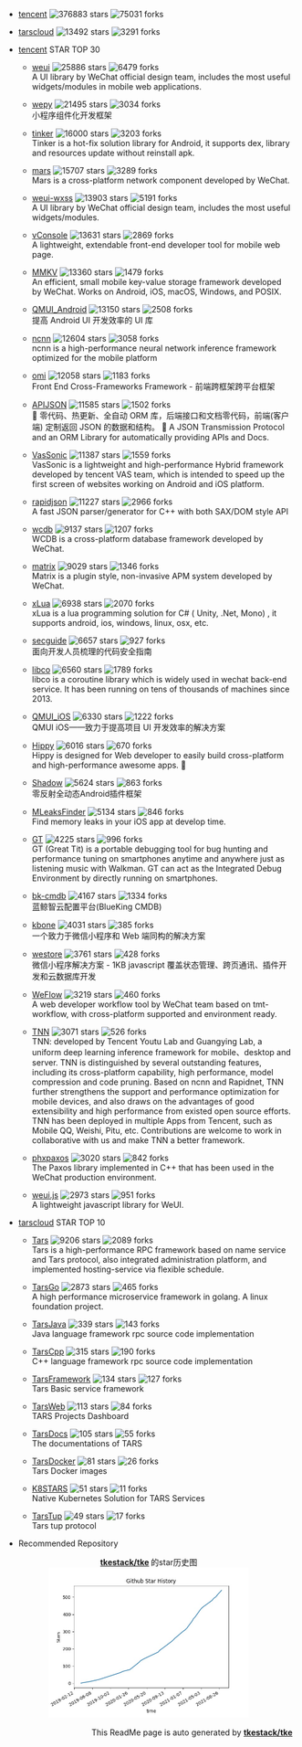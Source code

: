 
+ [tencent](https://github.com/tencent)
![376883 stars](https://img.shields.io/badge/Stars-376883-green)
![75031 forks](https://img.shields.io/badge/Forks-75031-green)

+ [tarscloud](https://github.com/tarscloud)
![13492 stars](https://img.shields.io/badge/Stars-13492-green)
![3291 forks](https://img.shields.io/badge/Forks-3291-green)





+ [tencent](https://github.com/tencent) STAR TOP 30 
    
    + [weui](https://github.com/tencent/weui) 
    ![25886 stars](https://img.shields.io/badge/Stars-25886-green)
    ![6479 forks](https://img.shields.io/badge/Forks-6479-green)  
    A UI library by WeChat official design team, includes the most useful widgets/modules in mobile web applications.
    
    + [wepy](https://github.com/tencent/wepy) 
    ![21495 stars](https://img.shields.io/badge/Stars-21495-green)
    ![3034 forks](https://img.shields.io/badge/Forks-3034-green)  
    小程序组件化开发框架
    
    + [tinker](https://github.com/tencent/tinker) 
    ![16000 stars](https://img.shields.io/badge/Stars-16000-green)
    ![3203 forks](https://img.shields.io/badge/Forks-3203-green)  
    Tinker is a hot-fix solution library for Android, it supports dex, library and resources update without reinstall apk.
    
    + [mars](https://github.com/tencent/mars) 
    ![15707 stars](https://img.shields.io/badge/Stars-15707-green)
    ![3289 forks](https://img.shields.io/badge/Forks-3289-green)  
    Mars is a cross-platform network component  developed by WeChat.
    
    + [weui-wxss](https://github.com/tencent/weui-wxss) 
    ![13903 stars](https://img.shields.io/badge/Stars-13903-green)
    ![5191 forks](https://img.shields.io/badge/Forks-5191-green)  
    A UI library by WeChat official design team, includes the most useful widgets/modules.
    
    + [vConsole](https://github.com/tencent/vConsole) 
    ![13631 stars](https://img.shields.io/badge/Stars-13631-green)
    ![2869 forks](https://img.shields.io/badge/Forks-2869-green)  
    A lightweight, extendable front-end developer tool for mobile web page.
    
    + [MMKV](https://github.com/tencent/MMKV) 
    ![13360 stars](https://img.shields.io/badge/Stars-13360-green)
    ![1479 forks](https://img.shields.io/badge/Forks-1479-green)  
    An efficient, small mobile key-value storage framework developed by WeChat. Works on Android, iOS, macOS, Windows, and POSIX.
    
    + [QMUI_Android](https://github.com/tencent/QMUI_Android) 
    ![13150 stars](https://img.shields.io/badge/Stars-13150-green)
    ![2508 forks](https://img.shields.io/badge/Forks-2508-green)  
    提高 Android UI 开发效率的 UI 库
    
    + [ncnn](https://github.com/tencent/ncnn) 
    ![12604 stars](https://img.shields.io/badge/Stars-12604-green)
    ![3058 forks](https://img.shields.io/badge/Forks-3058-green)  
    ncnn is a high-performance neural network inference framework optimized for the mobile platform
    
    + [omi](https://github.com/tencent/omi) 
    ![12058 stars](https://img.shields.io/badge/Stars-12058-green)
    ![1183 forks](https://img.shields.io/badge/Forks-1183-green)  
     Front End Cross-Frameworks Framework - 前端跨框架跨平台框架
    
    + [APIJSON](https://github.com/tencent/APIJSON) 
    ![11585 stars](https://img.shields.io/badge/Stars-11585-green)
    ![1502 forks](https://img.shields.io/badge/Forks-1502-green)  
    🚀 零代码、热更新、全自动 ORM 库，后端接口和文档零代码，前端(客户端) 定制返回 JSON 的数据和结构。 🚀 A JSON Transmission Protocol and an ORM Library for automatically providing APIs and Docs.
    
    + [VasSonic](https://github.com/tencent/VasSonic) 
    ![11387 stars](https://img.shields.io/badge/Stars-11387-green)
    ![1559 forks](https://img.shields.io/badge/Forks-1559-green)  
    VasSonic is a lightweight and high-performance Hybrid framework developed by tencent VAS team, which is intended to speed up the first screen of websites working on Android and iOS platform. 
    
    + [rapidjson](https://github.com/tencent/rapidjson) 
    ![11227 stars](https://img.shields.io/badge/Stars-11227-green)
    ![2966 forks](https://img.shields.io/badge/Forks-2966-green)  
    A fast JSON parser/generator for C++ with both SAX/DOM style API
    
    + [wcdb](https://github.com/tencent/wcdb) 
    ![9137 stars](https://img.shields.io/badge/Stars-9137-green)
    ![1207 forks](https://img.shields.io/badge/Forks-1207-green)  
    WCDB is a cross-platform database framework developed by WeChat.
    
    + [matrix](https://github.com/tencent/matrix) 
    ![9029 stars](https://img.shields.io/badge/Stars-9029-green)
    ![1346 forks](https://img.shields.io/badge/Forks-1346-green)  
    Matrix is a plugin style, non-invasive APM system developed by WeChat.
    
    + [xLua](https://github.com/tencent/xLua) 
    ![6938 stars](https://img.shields.io/badge/Stars-6938-green)
    ![2070 forks](https://img.shields.io/badge/Forks-2070-green)  
    xLua is a lua programming solution for  C# ( Unity, .Net, Mono) , it supports android, ios, windows, linux, osx, etc.
    
    + [secguide](https://github.com/tencent/secguide) 
    ![6657 stars](https://img.shields.io/badge/Stars-6657-green)
    ![927 forks](https://img.shields.io/badge/Forks-927-green)  
    面向开发人员梳理的代码安全指南
    
    + [libco](https://github.com/tencent/libco) 
    ![6560 stars](https://img.shields.io/badge/Stars-6560-green)
    ![1789 forks](https://img.shields.io/badge/Forks-1789-green)  
    libco is a coroutine library which is widely used in wechat  back-end service. It has been running on tens of thousands of machines since 2013.
    
    + [QMUI_iOS](https://github.com/tencent/QMUI_iOS) 
    ![6330 stars](https://img.shields.io/badge/Stars-6330-green)
    ![1222 forks](https://img.shields.io/badge/Forks-1222-green)  
    QMUI iOS——致力于提高项目 UI 开发效率的解决方案
    
    + [Hippy](https://github.com/tencent/Hippy) 
    ![6016 stars](https://img.shields.io/badge/Stars-6016-green)
    ![670 forks](https://img.shields.io/badge/Forks-670-green)  
    Hippy is designed for Web developer to easily build cross-platform and high-performance awesome apps. 👏
    
    + [Shadow](https://github.com/tencent/Shadow) 
    ![5624 stars](https://img.shields.io/badge/Stars-5624-green)
    ![863 forks](https://img.shields.io/badge/Forks-863-green)  
    零反射全动态Android插件框架
    
    + [MLeaksFinder](https://github.com/tencent/MLeaksFinder) 
    ![5134 stars](https://img.shields.io/badge/Stars-5134-green)
    ![846 forks](https://img.shields.io/badge/Forks-846-green)  
    Find memory leaks in your iOS app at develop time.
    
    + [GT](https://github.com/tencent/GT) 
    ![4225 stars](https://img.shields.io/badge/Stars-4225-green)
    ![996 forks](https://img.shields.io/badge/Forks-996-green)  
    GT (Great Tit) is a portable debugging tool for bug hunting and performance tuning on smartphones anytime and anywhere just as listening music with Walkman. GT can act as the Integrated Debug Environment by directly running on smartphones.
    
    + [bk-cmdb](https://github.com/tencent/bk-cmdb) 
    ![4167 stars](https://img.shields.io/badge/Stars-4167-green)
    ![1334 forks](https://img.shields.io/badge/Forks-1334-green)  
    蓝鲸智云配置平台(BlueKing CMDB)
    
    + [kbone](https://github.com/tencent/kbone) 
    ![4031 stars](https://img.shields.io/badge/Stars-4031-green)
    ![385 forks](https://img.shields.io/badge/Forks-385-green)  
    一个致力于微信小程序和 Web 端同构的解决方案
    
    + [westore](https://github.com/tencent/westore) 
    ![3761 stars](https://img.shields.io/badge/Stars-3761-green)
    ![428 forks](https://img.shields.io/badge/Forks-428-green)  
    微信小程序解决方案 - 1KB javascript 覆盖状态管理、跨页通讯、插件开发和云数据库开发
    
    + [WeFlow](https://github.com/tencent/WeFlow) 
    ![3219 stars](https://img.shields.io/badge/Stars-3219-green)
    ![460 forks](https://img.shields.io/badge/Forks-460-green)  
    A web developer workflow tool by WeChat team based on tmt-workflow, with cross-platform supported and environment ready.
    
    + [TNN](https://github.com/tencent/TNN) 
    ![3071 stars](https://img.shields.io/badge/Stars-3071-green)
    ![526 forks](https://img.shields.io/badge/Forks-526-green)  
    TNN: developed by Tencent Youtu Lab and Guangying Lab, a uniform deep learning inference framework for mobile、desktop and server. TNN is distinguished by several outstanding features, including its cross-platform capability, high performance, model compression and code pruning. Based on ncnn and Rapidnet, TNN further strengthens the support and performance optimization for mobile devices, and also draws on the advantages of good extensibility and high performance from existed open source efforts. TNN has been deployed in multiple Apps from Tencent, such as Mobile QQ, Weishi, Pitu, etc. Contributions are welcome to work in collaborative with us and make TNN a better framework. 
    
    + [phxpaxos](https://github.com/tencent/phxpaxos) 
    ![3020 stars](https://img.shields.io/badge/Stars-3020-green)
    ![842 forks](https://img.shields.io/badge/Forks-842-green)  
    The Paxos library implemented in C++ that has been used in the WeChat production environment.
    
    + [weui.js](https://github.com/tencent/weui.js) 
    ![2973 stars](https://img.shields.io/badge/Stars-2973-green)
    ![951 forks](https://img.shields.io/badge/Forks-951-green)  
    A lightweight javascript library for WeUI.
    

+ [tarscloud](https://github.com/tarscloud) STAR TOP 10 
    
    + [Tars](https://github.com/tarscloud/Tars) 
    ![9206 stars](https://img.shields.io/badge/Stars-9206-green)
    ![2089 forks](https://img.shields.io/badge/Forks-2089-green)  
    Tars is a high-performance RPC framework based on name service and Tars protocol, also integrated administration platform, and implemented hosting-service via flexible schedule.
    
    + [TarsGo](https://github.com/tarscloud/TarsGo) 
    ![2873 stars](https://img.shields.io/badge/Stars-2873-green)
    ![465 forks](https://img.shields.io/badge/Forks-465-green)  
    A  high performance microservice  framework  in golang. A linux foundation project.
    
    + [TarsJava](https://github.com/tarscloud/TarsJava) 
    ![339 stars](https://img.shields.io/badge/Stars-339-green)
    ![143 forks](https://img.shields.io/badge/Forks-143-green)  
    Java language framework rpc source code implementation
    
    + [TarsCpp](https://github.com/tarscloud/TarsCpp) 
    ![315 stars](https://img.shields.io/badge/Stars-315-green)
    ![190 forks](https://img.shields.io/badge/Forks-190-green)  
    C++ language framework rpc source code implementation
    
    + [TarsFramework](https://github.com/tarscloud/TarsFramework) 
    ![134 stars](https://img.shields.io/badge/Stars-134-green)
    ![127 forks](https://img.shields.io/badge/Forks-127-green)  
    Tars Basic service framework
    
    + [TarsWeb](https://github.com/tarscloud/TarsWeb) 
    ![113 stars](https://img.shields.io/badge/Stars-113-green)
    ![84 forks](https://img.shields.io/badge/Forks-84-green)  
    TARS Projects Dashboard
    
    + [TarsDocs](https://github.com/tarscloud/TarsDocs) 
    ![105 stars](https://img.shields.io/badge/Stars-105-green)
    ![55 forks](https://img.shields.io/badge/Forks-55-green)  
    The documentations of TARS
    
    + [TarsDocker](https://github.com/tarscloud/TarsDocker) 
    ![81 stars](https://img.shields.io/badge/Stars-81-green)
    ![26 forks](https://img.shields.io/badge/Forks-26-green)  
    Tars Docker  images
    
    + [K8STARS](https://github.com/tarscloud/K8STARS) 
    ![51 stars](https://img.shields.io/badge/Stars-51-green)
    ![11 forks](https://img.shields.io/badge/Forks-11-green)  
    Native Kubernetes  Solution for TARS Services
    
    + [TarsTup](https://github.com/tarscloud/TarsTup) 
    ![49 stars](https://img.shields.io/badge/Stars-49-green)
    ![17 forks](https://img.shields.io/badge/Forks-17-green)  
    Tars tup protocol
    


+ Recommended Repository  
<p align="center">
      <strong>
        <a href="https://github.com/tkestack/tke" target="_blank">tkestack/tke</a>
      </strong>  的star历史图
  <br>
  <img src="https://raw.githubusercontent.com/ButterAndButterfly/GithubTools/master/data/stars_history.jpg" width="350px"></img>    
</p>

<p align="right">
      This ReadMe page is auto generated by 
      <strong>
        <a href="https://github.com/tkestack/tke" target="_blank">tkestack/tke</a><br>
      </strong>   
</p>